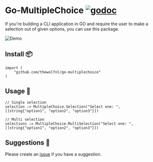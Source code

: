 # Go-MultipleChoice [![godoc](https://img.shields.io/badge/godoc-reference-blue.svg)](https://godoc.org/github.com/thewolfnl/go-multiplechoice)
If you're building a CLI application in GO and require the user to make a selection out of given options, you can use this package.

![Demo](https://media.giphy.com/media/SiEr1FJcTEomgLal4o/giphy.gif)

## Install :package:
```
import (
    "github.com/thewolfnl/go-multiplechoice"
)
```

## Usage :radio_button:
```
// Single selection
selection := MultipleChoice.Selection("Select one: ", []string{"option1", "option2", "option3"}])

// Multi selection
selections := MultipleChoice.MultiSelection("Select one: ", []string{"option1", "option2", "option3"}])
```

## Suggestions :thought_balloon:
Please create an [issue](https://github.com/TheWolfNL/go-multiplechoice/issues) if you have a suggestion.
